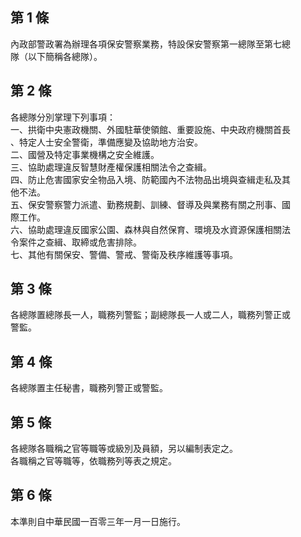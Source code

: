 第 1 條
-------
內政部警政署為辦理各項保安警察業務，特設保安警察第一總隊至第七總  
隊（以下簡稱各總隊）。

第 2 條
-------
各總隊分別掌理下列事項：  
一、拱衛中央憲政機關、外國駐華使領館、重要設施、中央政府機關首長  
    、特定人士安全警衛，準備應變及協助地方治安。  
二、國營及特定事業機構之安全維護。  
三、協助處理違反智慧財產權保護相關法令之查緝。  
四、防止危害國家安全物品入境、防範國內不法物品出境與查緝走私及其  
    他不法。  
五、保安警察警力派遣、勤務規劃、訓練、督導及與業務有關之刑事、國  
    際工作。  
六、協助處理違反國家公園、森林與自然保育、環境及水資源保護相關法  
    令案件之查緝、取締或危害排除。  
七、其他有關保安、警備、警戒、警衛及秩序維護等事項。

第 3 條
-------
各總隊置總隊長一人，職務列警監；副總隊長一人或二人，職務列警正或  
警監。

第 4 條
-------
各總隊置主任秘書，職務列警正或警監。

第 5 條
-------
各總隊各職稱之官等職等或級別及員額，另以編制表定之。  
各職稱之官等職等，依職務列等表之規定。

第 6 條
-------
本準則自中華民國一百零三年一月一日施行。

